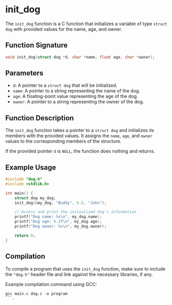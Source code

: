 # init_dog

The `init_dog` function is a C function that initializes a variable of type `struct dog` with provided values for the name, age, and owner.

## Function Signature

```c
void init_dog(struct dog *d, char *name, float age, char *owner);
```

## Parameters

- `d`: A pointer to a `struct dog` that will be initialized.
- `name`: A pointer to a string representing the name of the dog.
- `age`: A floating-point value representing the age of the dog.
- `owner`: A pointer to a string representing the owner of the dog.

## Function Description

The `init_dog` function takes a pointer to a `struct dog` and initializes its members with the provided values. It assigns the `name`, `age`, and `owner` values to the corresponding members of the structure.

If the provided pointer `d` is `NULL`, the function does nothing and returns.

## Example Usage

```c
#include "dog.h"
#include <stdlib.h>

int main() {
    struct dog my_dog;
    init_dog(&my_dog, "Buddy", 5.5, "John");

    // Access and print the initialized dog's information
    printf("Dog name: %s\n", my_dog.name);
    printf("Dog age: %.1f\n", my_dog.age);
    printf("Dog owner: %s\n", my_dog.owner);

    return 0;
}
```

## Compilation

To compile a program that uses the `init_dog` function, make sure to include the `"dog.h"` header file and link against the necessary libraries, if any.

Example compilation command using GCC:

```
gcc main.c dog.c -o program
```.

